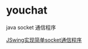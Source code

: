 # youchat
java socket 通信程序

[JSwing实现简单socket通信程序](https://www.ggbond.cc/JSwing实现简单socket通信程序（登录注册群聊）)
